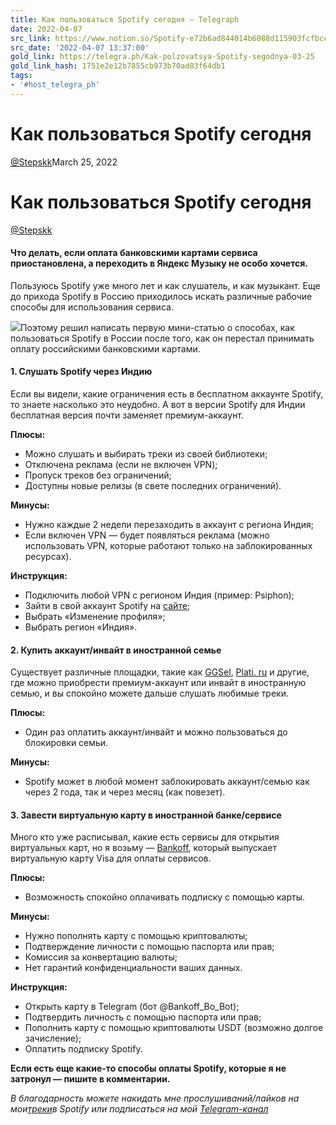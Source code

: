 ```yaml
---
title: Как пользоваться Spotify сегодня – Telegraph
date: 2022-04-07
src_link: https://www.notion.so/Spotify-e72b6ad844014b6088d115903fcfbcc2
src_date: '2022-04-07 13:37:00'
gold_link: https://telegra.ph/Kak-polzovatsya-Spotify-segodnya-03-25
gold_link_hash: 1751e2e12b7855cb973b70ad83f64db1
tags:
- '#host_telegra_ph'
---
```



Как пользоваться Spotify сегодня
================================



[@Stepskk](http://t.me/stepskk)March 25, 2022

Как пользоваться Spotify сегодня
================================

[@Stepskk](http://t.me/stepskk)  
#### Что делать, если оплата банковскими картами сервиса приостановлена, а переходить в Яндекс Музыку не особо хочется.

Пользуюсь Spotify уже много лет и как слушатель, и как музыкант. Еще до прихода Spotify в Россию приходилось искать различные рабочие способы для использования сервиса.

![](/file/954c073f8fd7afd02ab30.png)Поэтому решил написать первую мини-статью о способах, как пользоваться Spotify в России после того, как он перестал принимать оплату российскими банковскими картами.

#### 1. Слушать Spotify через Индию

Если вы видели, какие ограничения есть в бесплатном аккаунте Spotify, то знаете насколько это неудобно. А вот в версии Spotify для Индии бесплатная версия почти заменяет премиум-аккаунт.

**Плюсы:**

* Можно слушать и выбирать треки из своей библиотеки;
* Отключена реклама (если не включен VPN);
* Пропуск треков без ограничений;
* Доступны новые релизы (в свете последних ограничений).

**Минусы:**

* Нужно каждые 2 недели перезаходить в аккаунт с региона Индия;
* Если включен VPN — будет появляться реклама (можно использовать VPN, которые работают только на заблокированных ресурсах).

**Инструкция:**

* Подключить любой VPN с регионом Индия (пример: Psiphon);
* Зайти в свой аккаунт Spotify на [сайте](https://www.spotify.com/ru-ru/account/overview/);
* Выбрать «Изменение профиля»;
* Выбрать регион «Индия».

#### 2. Купить аккаунт/инвайт в иностранной семье

Существует различные площадки, такие как [GGSel](https://ggsel.com/), [Plati. ru](https://plati.ru/) и другие, где можно приобрести премиум-аккаунт или инвайт в иностранную семью, и вы спокойно можете дальше слушать любимые треки.

**Плюсы:**

* Один раз оплатить аккаунт/инвайт и можно пользоваться до блокировки семьи.

**Минусы:**

* Spotify может в любой момент заблокировать аккаунт/семью как через 2 года, так и через месяц (как повезет).

#### 3. Завести виртуальную карту в иностранной банке/сервисе

Много кто уже расписывал, какие есть сервисы для открытия виртуальных карт, но я возьму — [Bankoff](https://www.bankoff.co/about-us), который выпускает виртуальную карту Visa для оплаты сервисов.

**Плюсы:**

* Возможность спокойно оплачивать подписку с помощью карты.

**Минусы:**

* Нужно пополнять карту с помощью криптовалюты;
* Подтверждение личности с помощью паспорта или прав;
* Комиссия за конвертацию валюты;
* Нет гарантий конфиденциальности ваших данных.

**Инструкция:**

* Открыть карту в Telegram (бот @Bankoff\_Bo\_Bot);
* Подтвердить личность с помощью паспорта или прав;
* Пополнить карту с помощью криптовалюты USDT (возможно долгое зачисление);
* Оплатить подписку Spotify.

**Если есть еще какие-то способы оплаты Spotify, которые я не затронул — пишите в комментарии.**

*В благодарность можете накидать мне прослушиваний/лайков на мои*[*треки*](https://open.spotify.com/track/1edxvfQfJmaRwhsN0MZ12E?si=7963a1a56ab549f4)*в Spotify или подписаться на мой* [*Telegram-канал*](http://t.me/stepskk)